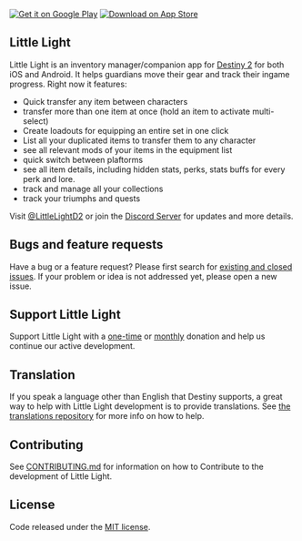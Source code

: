 
[![Get it on Google Play](https://littlelightfordestiny.github.io/app-badges/playstore.png)](https://play.google.com/store/apps/details?id=me.markezine.luzinha)
[![Download on App Store](https://littlelightfordestiny.github.io/app-badges/appstore.png)](https://itunes.apple.com/us/app/little-light-for-destiny-2/id1373037254?mt=8)


## Little Light
Little Light is an inventory manager/companion app for [Destiny 2](http://destinythegame.com/) for both iOS and Android. It helps guardians move their gear and track their ingame progress.
Right now it features:
* Quick transfer any item between characters
* transfer more than one item at once (hold an item to activate multi-select)
* Create loadouts for equipping an entire set in one click
* List all your duplicated items to transfer them to any character
* see all relevant mods of your items in the equipment list
* quick switch between plaftorms
* see all item details, including hidden stats, perks, stats buffs for every perk and lore.
* track and manage all your collections
* track your triumphs and quests

Visit [@LittleLightD2](http://twitter.com/LittleLightD2) or join the [Discord Server](https://discord.gg/ztdFGGz) for updates and more details.

## Bugs and feature requests
Have a bug or a feature request? Please first search for [existing and closed issues](https://github.com/LittleLightForDestiny/littlelight/issues). If your problem or idea is not addressed yet, please open a new issue.

## Support Little Light
Support Little Light with a [one-time](https://ko-fi.com/littlelight) or [monthly](https://www.patreon.com/littlelightD2) donation and help us continue our active development.

## Translation
If you speak a language other than English that Destiny supports, a great way to help with Little Light development is to provide translations. See [the translations repository](https://github.com/LittleLightForDestiny/LittleLightTranslations) for more info on how to help.

## Contributing

See [CONTRIBUTING.md](docs/CONTRIBUTING.md) for information on how to Contribute to the development of Little Light.

## License
Code released under the [MIT license](http://choosealicense.com/licenses/mit/).
